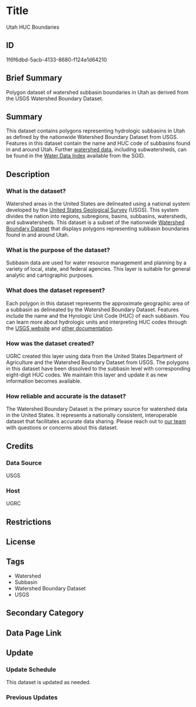# Title

Utah HUC Boundaries

## ID

1f6f6dbd-5acb-4133-8680-f124e1d64210

## Brief Summary

Polygon dataset of watershed subbasin boundaries in Utah as derived from the USGS Watershed Boundary Dataset.

## Summary

This dataset contains polygons representing hydrologic subbasins in Utah as defined by the nationwide Watershed Boundary Dataset from USGS. Features in this dataset contain the name and HUC code of subbasins found in and around Utah. Further [watershed data](https://gis.utah.gov/products/sgid/water/watersheds/), including subwatersheds, can be found in the [Water Data Index](https://gis.utah.gov/products/sgid/water/) available from the SGID.

## Description

### What is the dataset?

Watershed areas in the United States are delineated using a national system developed by the [United States Geological Survey](https://www.usgs.gov/) (USGS). This system divides the nation into regions, subregions, basins, subbasins, watersheds, and subwatersheds. This dataset is a subset of the nationwide [Watershed Boundary Dataset](https://www.usgs.gov/national-hydrography/watershed-boundary-dataset) that displays polygons representing subbasin boundaries found in and around Utah.

### What is the purpose of the dataset?

Subbasin data are used for water resource management and planning by a variety of local, state, and federal agencies. This layer is suitable for general analytic and cartographic purposes.

### What does the dataset represent?

Each polygon in this dataset represents the approximate geographic area of a subbasin as delineated by the Watershed Boundary Dataset. Features include the name and the Hyrologic Unit Code (HUC) of each subbasin. You can learn more about hydrologic units and interpreting HUC codes through the [USGS website](https://water.usgs.gov/themes/hydrologic-units/) and [other documentation](https://www.usgs.gov/ngp-standards-and-specifications/watershed-boundary-dataset-wbd-data-dictionary).

### How was the dataset created?

UGRC created this layer using data from the United States Department of Agriculture and the Watershed Boundary Dataset from USGS. The polygons in this dataset have been dissolved to the subbasin level with corresponding eight-digit HUC codes. We maintain this layer and update it as new information becomes available.

### How reliable and accurate is the dataset?

The Watershed Boundary Dataset is the primary source for watershed data in the United States. It represents a nationally consistent, interoperable dataset that facilitates accurate data sharing. Please reach out to [our team](https://gis.utah.gov/contact/) with questions or concerns about this dataset.

## Credits

### Data Source

USGS

### Host

UGRC

## Restrictions

## License

## Tags

- Watershed
- Subbasin
- Watershed Boundary Dataset
- USGS

## Secondary Category

## Data Page Link

## Update

### Update Schedule

This dataset is updated as needed.

### Previous Updates

